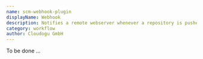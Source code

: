 ```yaml
---
name: scm-webhook-plugin
displayName: Webhook
description: Notifies a remote webserver whenever a repository is pushed to
category: workflow
author: Cloudogu GmbH
---
```


To be done ...
